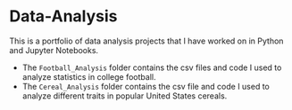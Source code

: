 # Data-Analysis
This is a portfolio of data analysis projects that I have worked on in Python and Jupyter Notebooks.
- The `Football_Analysis` folder contains the csv files and code I used to analyze statistics in college football.
- The `Cereal_Analysis` folder contains the csv file and code I used to analyze different traits in popular United States cereals.
